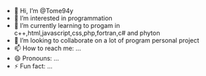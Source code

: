 - 👋 Hi, I’m @Tome94y
- 👀 I’m interested in programmation
- 🌱 I’m currently learning to progam in c++,html,javascript,css,php,fortran,c# and phyton
- 💞️ I’m looking to collaborate on a lot of program personal project
- 📫 How to reach me: ...
- 😄 Pronouns: ...
- ⚡ Fun fact: ...

<!---
Tome94y/Tome94y is a ✨ special ✨ repository because its `README.md` (this file) appears on your GitHub profile.
You can click the Preview link to take a look at your changes.
--->
